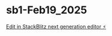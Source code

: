 # sb1-Feb19_2025

[Edit in StackBlitz next generation editor ⚡️](https://stackblitz.com/~/github.com/coinstar037/sb1-Feb19_2025)
